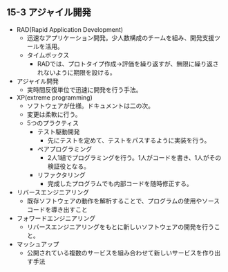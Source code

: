 ## 15-3 アジャイル開発
- RAD(Rapid Application Development)
  - 迅速なアプリケーション開発。少人数構成のチームを組み、開発支援ツールを活用。
  - タイムボックス
    - RADでは、プロトタイプ作成→評価を繰り返すが、無限に繰り返されないように期限を設ける。
- アジャイル開発
  - 実時間反復単位で迅速に開発を行う手法。
- XP(extreme programming)
  - ソフトウェアが仕様。ドキュメントは二の次。
  - 変更は柔軟に行う。
  - 5つのプラクティス
    - テスト駆動開発
      - 先にテストを定めて、テストをパスするように実装を行う。
    - ペアプログラミング
      - 2人1組でプログラミングを行う。1人がコードを書き、1人がその検証役となる。
    - リファクタリング
      - 完成したプログラムでも内部コードを随時修正する。
- リバースエンジニアリング
  - 既存ソフトウェアの動作を解析することで、プログラムの使用やソースコードを導き出すこと
- フォワードエンジニアリング
  - リバースエンジニアリングをもとに新しいソフトウェアの開発を行うこと。
- マッシュアップ
  - 公開されている複数のサービスを組み合わせて新しいサービスを作り出す手法
